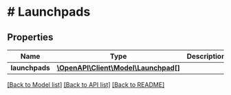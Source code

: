 # # Launchpads

## Properties

Name | Type | Description | Notes
------------ | ------------- | ------------- | -------------
**launchpads** | [**\OpenAPI\Client\Model\Launchpad[]**](Launchpad.md) |  | [optional]

[[Back to Model list]](../../README.md#models) [[Back to API list]](../../README.md#endpoints) [[Back to README]](../../README.md)
